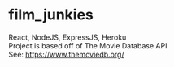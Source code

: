 # film_junkies<br>
React, NodeJS, ExpressJS, Heroku<br>
Project is based off of The Movie Database API<br>
See: https://www.themoviedb.org/
